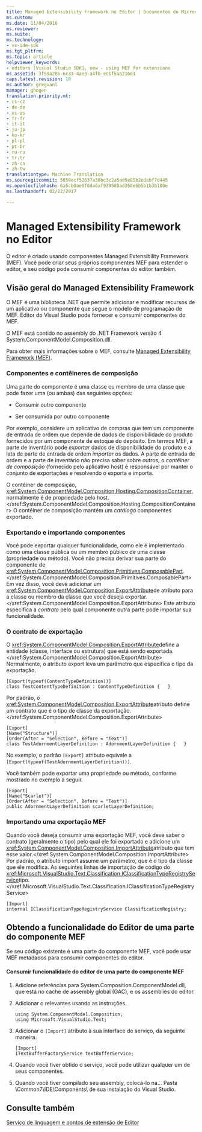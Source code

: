 ```yaml
---
title: Managed Extensibility Framework no Editor | Documentos do Microsoft
ms.custom: 
ms.date: 11/04/2016
ms.reviewer: 
ms.suite: 
ms.technology:
- vs-ide-sdk
ms.tgt_pltfrm: 
ms.topic: article
helpviewer_keywords:
- editors [Visual Studio SDK], new - using MEF for extensions
ms.assetid: 3f59a285-6c33-4ae3-a4fb-ec1f5aa21bd1
caps.latest.revision: 10
ms.author: gregvanl
manager: ghogen
translation.priority.mt:
- cs-cz
- de-de
- es-es
- fr-fr
- it-it
- ja-jp
- ko-kr
- pl-pl
- pt-br
- ru-ru
- tr-tr
- zh-cn
- zh-tw
translationtype: Machine Translation
ms.sourcegitcommit: 5658ecf52637a38bc3c2a5ad9e85b2edebf7d445
ms.openlocfilehash: 6a5cb0ae0f8da6af939588ad358e6b5b1b3b108e
ms.lasthandoff: 02/22/2017

---
```

# <a name="managed-extensibility-framework-in-the-editor"></a>Managed Extensibility Framework no Editor
O editor é criado usando componentes Managed Extensibility Framework (MEF). Você pode criar seus próprios componentes MEF para estender o editor, e seu código pode consumir componentes do editor também.  
  
## <a name="overview-of-the-managed-extensibility-framework"></a>Visão geral do Managed Extensibility Framework  
 O MEF é uma biblioteca .NET que permite adicionar e modificar recursos de um aplicativo ou componente que segue o modelo de programação de MEF. Editor do Visual Studio pode fornecer e consumir componentes do MEF.  
  
 O MEF está contido no assembly do .NET Framework versão 4 System.ComponentModel.Composition.dll.  
  
 Para obter mais informações sobre o MEF, consulte [Managed Extensibility Framework (MEF)](http://msdn.microsoft.com/Library/6c61b4ec-c6df-4651-80f1-4854f8b14dde).  
  
### <a name="component-parts-and-composition-containers"></a>Componentes e contêineres de composição  
 Uma parte do componente é uma classe ou membro de uma classe que pode fazer uma (ou ambas) das seguintes opções:  
  
-   Consumir outro componente  
  
-   Ser consumida por outro componente  
  
 Por exemplo, considere um aplicativo de compras que tem um componente de entrada de ordem que depende de dados de disponibilidade do produto fornecidos por um componente de estoque do depósito. Em termos MEF, a parte de inventário pode *exportar* dados de disponibilidade do produto e a lata de parte de entrada de ordem *importar* os dados. A parte de entrada de ordem e a parte de inventário não precisa saber sobre outros; o *contêiner de composição* (fornecido pelo aplicativo host) é responsável por manter o conjunto de exportações e resolvendo o exporta e importa.  
  
 O contêiner de composição, <xref:System.ComponentModel.Composition.Hosting.CompositionContainer>, normalmente é de propriedade pelo host.</xref:System.ComponentModel.Composition.Hosting.CompositionContainer> O contêiner de composição mantém um *catálogo* componentes exportado.  
  
### <a name="exporting-and-importing-component-parts"></a>Exportando e importando componentes  
 Você pode exportar qualquer funcionalidade, como ele é implementado como uma classe pública ou um membro público de uma classe (propriedade ou método). Você não precisa derivar sua parte do componente de <xref:System.ComponentModel.Composition.Primitives.ComposablePart>.</xref:System.ComponentModel.Composition.Primitives.ComposablePart> Em vez disso, você deve adicionar um <xref:System.ComponentModel.Composition.ExportAttribute>de atributo para a classe ou membro da classe que você deseja exportar.</xref:System.ComponentModel.Composition.ExportAttribute> Este atributo especifica a *contrato* pelo qual componente outra parte pode importar sua funcionalidade.  
  
### <a name="the-export-contract"></a>O contrato de exportação  
 O <xref:System.ComponentModel.Composition.ExportAttribute>define a entidade (classe, interface ou estrutura) que está sendo exportada.</xref:System.ComponentModel.Composition.ExportAttribute> Normalmente, o atributo export leva um parâmetro que especifica o tipo da exportação.  
  
```  
[Export(typeof(ContentTypeDefinition))]  
class TestContentTypeDefinition : ContentTypeDefinition {   }  
```  
  
 Por padrão, o <xref:System.ComponentModel.Composition.ExportAttribute>atributo define um contrato que é o tipo de classe da exportação.</xref:System.ComponentModel.Composition.ExportAttribute>  
  
```  
[Export]  
[Name("Structure")]  
[Order(After = "Selection", Before = "Text")]  
class TestAdornmentLayerDefinition : AdornmentLayerDefinition {   }  
```  
  
 No exemplo, o padrão `[Export]` atributo equivale a `[Export(typeof(TestAdornmentLayerDefinition))]`.  
  
 Você também pode exportar uma propriedade ou método, conforme mostrado no exemplo a seguir.  
  
```  
[Export]  
[Name("Scarlet")]  
[Order(After = "Selection", Before = "Text")]  
public AdornmentLayerDefinition scarletLayerDefinition;  
```  
  
### <a name="importing-a-mef-export"></a>Importando uma exportação MEF  
 Quando você deseja consumir uma exportação MEF, você deve saber o contrato (geralmente o tipo) pelo qual ele foi exportado e adicione um <xref:System.ComponentModel.Composition.ImportAttribute>atributo que tem esse valor.</xref:System.ComponentModel.Composition.ImportAttribute> Por padrão, o atributo import assume um parâmetro, que é o tipo da classe que ele modifica. As seguintes linhas de importação de código do <xref:Microsoft.VisualStudio.Text.Classification.IClassificationTypeRegistryService>tipo.</xref:Microsoft.VisualStudio.Text.Classification.IClassificationTypeRegistryService>  
  
```  
[Import]  
internal IClassificationTypeRegistryService ClassificationRegistry;  
```  
  
## <a name="getting-editor-functionality-from-a-mef-component-part"></a>Obtendo a funcionalidade do Editor de uma parte do componente MEF  
 Se seu código existente é uma parte do componente MEF, você pode usar MEF metadados para consumir componentes do editor.  
  
#### <a name="to-consume-editor-functionality-from-a-mef-component-part"></a>Consumir funcionalidade do editor de uma parte do componente MEF  
  
1.  Adicione referências para System.Composition.ComponentModel.dll, que está no cache de assembly global (GAC), e os assemblies do editor.  
  
2.  Adicionar o relevantes usando as instruções.  
  
    ```  
    using System.ComponentModel.Composition;  
    using Microsoft.VisualStudio.Text;  
    ```  
  
3.  Adicionar o `[Import]` atributo à sua interface de serviço, da seguinte maneira.  
  
    ```  
    [Import]  
    ITextBufferFactoryService textBufferService;  
    ```  
  
4.  Quando você tiver obtido o serviço, você pode utilizar qualquer um de seus componentes.  
  
5.  Quando você tiver compilado seu assembly, colocá-lo na... Pasta \Common7\IDE\Components\ de sua instalação do Visual Studio.  
  
## <a name="see-also"></a>Consulte também  
 [Serviço de linguagem e pontos de extensão de Editor](../extensibility/language-service-and-editor-extension-points.md)
